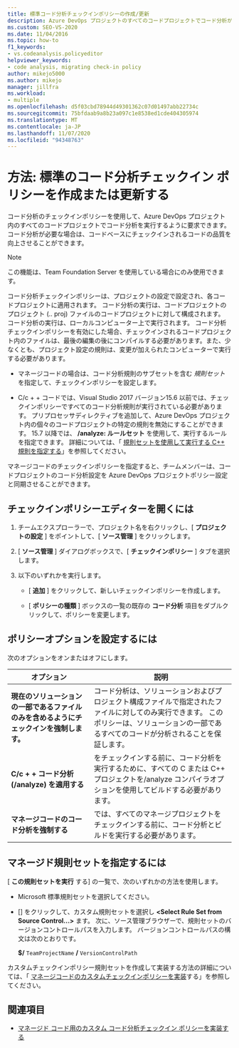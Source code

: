 ```yaml
---
title: 標準コード分析チェックインポリシーの作成/更新
description: Azure DevOps プロジェクトのすべてのコードプロジェクトでコード分析が実行されるようにする方法について説明します。 「プロジェクトコード分析のチェックインポリシーを構成する方法」を参照してください。
ms.custom: SEO-VS-2020
ms.date: 11/04/2016
ms.topic: how-to
f1_keywords:
- vs.codeanalysis.policyeditor
helpviewer_keywords:
- code analysis, migrating check-in policy
author: mikejo5000
ms.author: mikejo
manager: jillfra
ms.workload:
- multiple
ms.openlocfilehash: d5f03cbd78944d49301362c07d01497abb22734c
ms.sourcegitcommit: 75bfdaab9a8b23a097c1e8538ed1cde404305974
ms.translationtype: MT
ms.contentlocale: ja-JP
ms.lasthandoff: 11/07/2020
ms.locfileid: "94348763"
---
```

# <a name="how-to-create-or-update-standard-code-analysis-check-in-policies"></a>方法: 標準のコード分析チェックイン ポリシーを作成または更新する

コード分析のチェックインポリシーを使用して、Azure DevOps プロジェクト内のすべてのコードプロジェクトでコード分析を実行するように要求できます。 コード分析が必要な場合は、コードベースにチェックインされるコードの品質を向上させることができます。

> [!NOTE]
> この機能は、Team Foundation Server を使用している場合にのみ使用できます。

コード分析チェックインポリシーは、プロジェクトの設定で設定され、各コードプロジェクトに適用されます。 コード分析の実行は、コードプロジェクトのプロジェクト (.. proj) ファイルのコードプロジェクトに対して構成されます。 コード分析の実行は、ローカルコンピューター上で実行されます。 コード分析チェックインポリシーを有効にした場合、チェックインされるコードプロジェクト内のファイルは、最後の編集の後にコンパイルする必要があります。また、少なくとも、プロジェクト設定の規則は、変更が加えられたコンピューターで実行する必要があります。

- マネージコードの場合は、コード分析規則のサブセットを含む *規則セット* を指定して、チェックインポリシーを設定します。

- C/c + + コードでは、Visual Studio 2017 バージョン15.6 以前では、チェックインポリシーですべてのコード分析規則が実行されている必要があります。 プリプロセッサディレクティブを追加して、Azure DevOps プロジェクト内の個々のコードプロジェクトの特定の規則を無効にすることができます。 15.7 以降では、 **/analyze: ルールセット** を使用して、実行するルールを指定できます。 詳細については、「 [規則セットを使用して実行する C++ 規則を指定する](/cpp/code-quality/using-rule-sets-to-specify-the-cpp-rules-to-run)」を参照してください。

マネージコードのチェックインポリシーを指定すると、チームメンバーは、コードプロジェクトのコード分析設定を Azure DevOps プロジェクトポリシー設定と同期させることができます。

## <a name="to-open-the-check-in-policy-editor"></a>チェックインポリシーエディターを開くには

1. チームエクスプローラーで、プロジェクト名を右クリックし、[ **プロジェクトの設定** ] をポイントして、[ **ソース管理** ] をクリックします。

1. [ **ソース管理** ] ダイアログボックスで、[ **チェックインポリシー** ] タブを選択します。

1. 以下のいずれかを実行します。

    - [ **追加** ] をクリックして、新しいチェックインポリシーを作成します。

    - [ **ポリシーの種類** ] ボックスの一覧の既存の **コード分析** 項目をダブルクリックして、ポリシーを変更します。

## <a name="to-set-policy-options"></a>ポリシーオプションを設定するには

次のオプションをオンまたはオフにします。

|オプション|説明|
|------------|-----------------|
|**現在のソリューションの一部であるファイルのみを含めるようにチェックインを強制します。**|コード分析は、ソリューションおよびプロジェクト構成ファイルで指定されたファイルに対してのみ実行できます。 このポリシーは、ソリューションの一部であるすべてのコードが分析されることを保証します。|
|**C/c + + コード分析 (/analyze) を適用する**|をチェックインする前に、コード分析を実行するために、すべての C または C++ プロジェクトを/analyze コンパイラオプションを使用してビルドする必要があります。|
|**マネージコードのコード分析を強制する**|では、すべてのマネージプロジェクトをチェックインする前に、コード分析とビルドを実行する必要があります。|

## <a name="to-specify-a-managed-rule-set"></a>マネージド規則セットを指定するには

[ **この規則セットを実行** する] の一覧で、次のいずれかの方法を使用します。

- Microsoft 標準規則セットを選択してください。

- [] をクリックして、カスタム規則セットを選択し **\<Select Rule Set from Source Control...>** ます。 次に、ソース管理ブラウザーで、規則セットのバージョンコントロールパスを入力します。 バージョンコントロールパスの構文は次のとおりです。

   **$/** `TeamProjectName` **/** `VersionControlPath`

カスタムチェックインポリシー規則セットを作成して実装する方法の詳細については、「 [マネージコードのカスタムチェックインポリシーを実装](../code-quality/implementing-custom-code-analysis-check-in-policies-for-managed-code.md)する」を参照してください。

## <a name="see-also"></a>関連項目

- [マネージド コード用のカスタム コード分析チェックイン ポリシーを実装する](../code-quality/implementing-custom-code-analysis-check-in-policies-for-managed-code.md)
